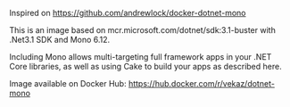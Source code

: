 Inspired on https://github.com/andrewlock/docker-dotnet-mono

This is an image based on mcr.microsoft.com/dotnet/sdk:3.1-buster with .Net3.1 SDK and Mono 6.12.

Including Mono allows multi-targeting full framework apps in your .NET Core libraries, as well as using Cake to build your apps as described here.

Image available on Docker Hub: https://hub.docker.com/r/vekaz/dotnet-mono
